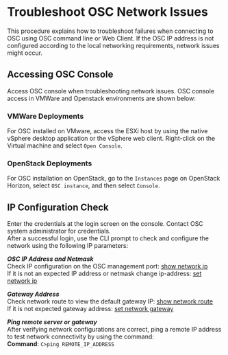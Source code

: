 # Troubleshoot OSC Network Issues #  
This procedure explains how to troubleshoot failures when connecting to OSC using OSC command line or Web Client. If the OSC IP address is not configured according to the local networking requirements, network issues might occur.  
## Accessing OSC Console  
Access OSC console when troubleshooting network issues. OSC console access in VMWare and Openstack environments are shown below:

### VMWare Deployments ###  
For OSC installed on VMware, access the ESXi host by using the native vSphere desktop application or the vSphere web client. 
Right-click on the Virtual machine and select `Open Console`.

### OpenStack Deployments ###  
For OSC installation on OpenStack, go to the `Instances` page on OpenStack Horizon, select `OSC instance`, and then select `Console`.  

## IP Configuration Check ##
Enter the credentials at the login screen on the console. Contact OSC system administrator for credentials.  
After a successful login, use the CLI prompt to check and configure the network using the following IP parameters:  

***OSC IP Address and Netmask***  
Check IP configuration on the OSC management port:   [show network ip](../../references/cli.md/#show-network-ip)  
If it is not an expected IP address or netmask change ip-address:  [set network ip](../../references/cli.md/#set-network-ip)  

***Gateway Address***  
Check network route to view the default gateway IP:  [show network route](../../references/cli.md/#show-network-route)  
If it is not expected gateway address: [set network gateway](../../references/cli.md/#set-network-gateway)  

***Ping remote server or gateway***  
After verifying network configurations are correct, ping a remote IP address to test network connectivity by using the command:  
**Command**: `C>ping REMOTE_IP_ADDRESS`
